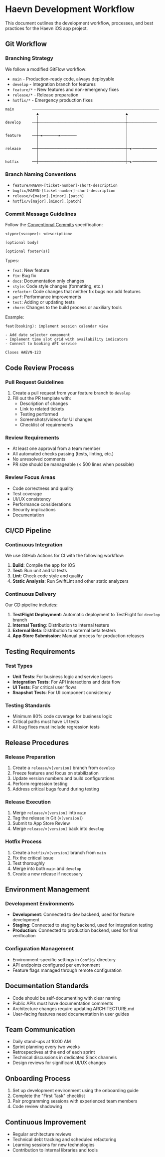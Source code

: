 # Haevn Development Workflow

This document outlines the development workflow, processes, and best practices for the Haevn iOS app project.

## Git Workflow

### Branching Strategy

We follow a modified GitFlow workflow:

- `main` - Production-ready code, always deployable
- `develop` - Integration branch for features
- `feature/*` - New features and non-emergency fixes
- `release/*` - Release preparation
- `hotfix/*` - Emergency production fixes

```
main        ─────────────────────────────────────────────────────────
              ▲                                       ▲
              │                                       │
develop     ──┼───────────────────────────────────────┼─────────────
              │                                       │
              │                                       │
feature     ──┼─►───────►───────                      │
              │                                       │
              │                                       │
release     ──┼───────────────────────────────────────┼─►───────────
              │                                       │
              │                                       │
hotfix      ──┼───────────────────────────────────────┼─►───────────
```

### Branch Naming Conventions

- `feature/HAEVN-[ticket-number]-short-description`
- `bugfix/HAEVN-[ticket-number]-short-description`
- `release/v[major].[minor].[patch]`
- `hotfix/v[major].[minor].[patch]`

### Commit Message Guidelines

Follow the [Conventional Commits](https://www.conventionalcommits.org/) specification:

```
<type>(<scope>): <description>

[optional body]

[optional footer(s)]
```

Types:
- `feat`: New feature
- `fix`: Bug fix
- `docs`: Documentation only changes
- `style`: Code style changes (formatting, etc.)
- `refactor`: Code changes that neither fix bugs nor add features
- `perf`: Performance improvements
- `test`: Adding or updating tests
- `chore`: Changes to the build process or auxiliary tools

Example:
```
feat(booking): implement session calendar view

- Add date selector component
- Implement time slot grid with availability indicators
- Connect to booking API service

Closes HAEVN-123
```

## Code Review Process

### Pull Request Guidelines

1. Create a pull request from your feature branch to `develop`
2. Fill out the PR template with:
   - Description of changes
   - Link to related tickets
   - Testing performed
   - Screenshots/videos for UI changes
   - Checklist of requirements

### Review Requirements

- At least one approval from a team member
- All automated checks passing (tests, linting, etc.)
- No unresolved comments
- PR size should be manageable (< 500 lines when possible)

### Review Focus Areas

- Code correctness and quality
- Test coverage
- UI/UX consistency
- Performance considerations
- Security implications
- Documentation

## CI/CD Pipeline

### Continuous Integration

We use GitHub Actions for CI with the following workflow:

1. **Build**: Compile the app for iOS
2. **Test**: Run unit and UI tests
3. **Lint**: Check code style and quality
4. **Static Analysis**: Run SwiftLint and other static analyzers

### Continuous Delivery

Our CD pipeline includes:

1. **TestFlight Deployment**: Automatic deployment to TestFlight for `develop` branch
2. **Internal Testing**: Distribution to internal testers
3. **External Beta**: Distribution to external beta testers
4. **App Store Submission**: Manual process for production releases

## Testing Requirements

### Test Types

- **Unit Tests**: For business logic and service layers
- **Integration Tests**: For API interactions and data flow
- **UI Tests**: For critical user flows
- **Snapshot Tests**: For UI component consistency

### Testing Standards

- Minimum 80% code coverage for business logic
- Critical paths must have UI tests
- All bug fixes must include regression tests

## Release Procedures

### Release Preparation

1. Create a `release/v[version]` branch from `develop`
2. Freeze features and focus on stabilization
3. Update version numbers and build configurations
4. Perform regression testing
5. Address critical bugs found during testing

### Release Execution

1. Merge `release/v[version]` into `main`
2. Tag the release in Git (`v[version]`)
3. Submit to App Store Review
4. Merge `release/v[version]` back into `develop`

### Hotfix Process

1. Create a `hotfix/v[version]` branch from `main`
2. Fix the critical issue
3. Test thoroughly
4. Merge into both `main` and `develop`
5. Create a new release if necessary

## Environment Management

### Development Environments

- **Development**: Connected to dev backend, used for feature development
- **Staging**: Connected to staging backend, used for integration testing
- **Production**: Connected to production backend, used for final verification

### Configuration Management

- Environment-specific settings in `Config/` directory
- API endpoints configured per environment
- Feature flags managed through remote configuration

## Documentation Standards

- Code should be self-documenting with clear naming
- Public APIs must have documentation comments
- Architecture changes require updating ARCHITECTURE.md
- User-facing features need documentation in user guides

## Team Communication

- Daily stand-ups at 10:00 AM
- Sprint planning every two weeks
- Retrospectives at the end of each sprint
- Technical discussions in dedicated Slack channels
- Design reviews for significant UI/UX changes

## Onboarding Process

1. Set up development environment using the onboarding guide
2. Complete the "First Task" checklist
3. Pair programming sessions with experienced team members
4. Code review shadowing

## Continuous Improvement

- Regular architecture reviews
- Technical debt tracking and scheduled refactoring
- Learning sessions for new technologies
- Contribution to internal libraries and tools
